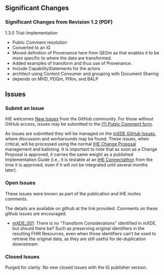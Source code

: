 
## Significant Changes

### Significant Changes from Revision 1.2 (PDF)

1.3.0 Trial-Implementation

- Public Comment resolution
- Converted to an IG
- Moved definition of Provenance here from QEDm as that enables it to be more specific to where the data are transformed.
- Added examples of transform and thus use of Provenance.
- Include CapabilityStatements for the actors
- architect using Content Consumer and grouping with Document Sharing
- depends on MHD, PDQm, PIXm, and BALP

## Issues

### Submit an Issue

IHE welcomes [New Issues](https://github.com/IHE/ITI.mXDE/issues/new/choose) from the GitHub community.
For those without GitHub access, issues may be submitted to the [ITI Public Comment form](https://www.ihe.net/ITI_Public_Comments/).

As issues are submitted they will be managed on the [mXDE GitHub Issues](https://github.com/IHE/ITI.mXDE/issues), where discussion and workarounds may be found. These issues, when critical, will be processed using the normal [IHE Change Proposal](https://wiki.ihe.net/index.php/Category:CPs) management and balloting.
It is important to note that as soon as a Change Proposal is approved, it carries the same weight as a published Implementation Guide (i.e., it is testable at an [IHE Connectathon](https://www.ihe.net/participate/connectathon/) from the time it is approved, even if it will not be integrated until several months later).

### Open Issues

These issues were known as part of the publication and IHE invites comments.

The details are available on github at the link provided. Comments on these github issues are encouraged.

- [mXDE_001](https://github.com/IHE/ITI.mXDE/issues/1): There is no "Transform Considerations" identified in mXDE, but should there be? Such as preserving original identifiers in the resulting FHIR Resources, even when those identifiers can't be used to retrieve the original data, as they are still useful for de-duplication downstream.

### Closed Issues

Purged for clarity. No new closed issues with the IG publisher version.
